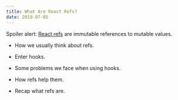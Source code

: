```yaml
---
title: What Are React Refs?
date: 2019-07-05
---
```


Spoiler alert: [React refs](https://reactjs.org/docs/refs-and-the-dom.html) are immutable references to mutable values.

- How we usually think about refs.

- Enter hooks.

- Some problems we face when using hooks.

- How refs help them.

- Recap what refs are.
